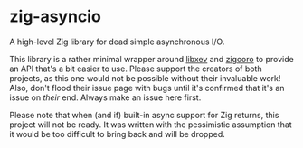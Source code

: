 # zig-asyncio

A high-level Zig library for dead simple asynchronous I/O.

This library is a rather minimal wrapper around [libxev](https://github.com/mitchellh/libxev) and [zigcoro](https://github.com/rsepassi/zigcoro) to provide an API that's a bit easier to use. Please support the creators of both projects, as this one would not be possible without their invaluable work! Also, don't flood their issue page with bugs until it's confirmed that it's an issue on _their_ end. Always make an issue here first.

Please note that when (and if) built-in async support for Zig returns, this project will not be ready. It was written with the pessimistic assumption that it would be too difficult to bring back and will be dropped.
